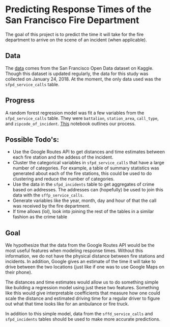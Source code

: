 # Predicting Response Times of the San Francisco Fire Department

The goal of this project is to predict the time it will take for the fire department to arrive on the scene of an incident (when applicable).

## Data

The [data](https://www.kaggle.com/datasf/san-francisco) comes from the San Francisco Open Data dataset on Kaggle. Though this dataset is updated regularly, the data for this study was collected on January 24, 2018. At the moment, the only data used was the `sfpd_service_calls` table.

## Progress

A random forest regression model was fit a few variables from the `sfpd_service_calls` table. They were `battalion`, `station_area`, `call_type`, and `zipcode_of_incident`. [This](notebooks/sffd_data_ml_notebook.ipynb) notebook outlines our process.
## Possible Todo's:

- Use the Google Routes API to get distances and time estimates between each fire station and the addess of the incident.
- Cluster the categorical variables in `sfpd_service_calls` that have a large number of categories. For example, a table of summary statistics was generated about each of the fire stations, this could be used to do clustering and reduce the number of categories.
- Use the data in the `sfpd_incidents` table to get aggregates of crime based on addresses. The addresses can (hopefully) be used to join this data with the `sffp_service_calls`.
- Generate variables like the year, month, day and hour of that the call was received by the fire department.
- If time allows (lol), look into joining the rest of the tables in a similar fashion as the crime table

## Goal

We hypothesize that the data from the Google Routes API would be the most useful features when modeling response times. Without this information, we do not have the physical distance between fire stations and incidents. In addition, Google gives an estimate of the time it will take to drive between the two locations (just like if one was to use Google Maps on their phone). 

The distances and time estimates would allow us to do something simple like building a regression model using just these two features. Something like this would give interpretable coefficients that measure how one could scale the distance and estimated driving time for a regular driver to figure out what that time looks like for an ambulance or fire truck.

In addition to this simple model, data from the `sffd_service_calls` and `sfpd_incidents` tables should be used to make more accurate predictions.
